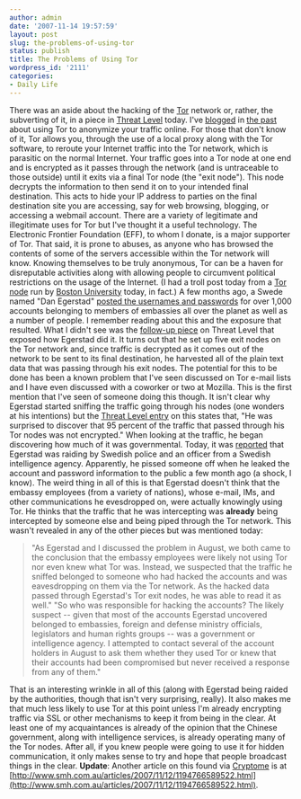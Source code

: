 ```yaml
---
author: admin
date: '2007-11-14 19:57:59'
layout: post
slug: the-problems-of-using-tor
status: publish
title: The Problems of Using Tor
wordpress_id: '2111'
categories:
- Daily Life
---
```


There was an aside about the hacking of the
[Tor](http://www.torproject.org/) network or, rather, the subverting of
it, in a piece in [Threat Level](http://blog.wired.com/27bstroke6)
today. I've [blogged](http://www.arcanology.com/2007/08/29/using-tor/)
in [the
past](http://www.arcanology.com/2007/09/15/it-can-be-dangerous-to-run-tor/)
about using Tor to anonymize your traffic online. For those that don't
know of it, Tor allows you, through the use of a local proxy along with
the Tor software, to reroute your Internet traffic into the Tor network,
which is parasitic on the normal Internet. Your traffic goes into a Tor
node at one end and is encrypted as it passes through the network (and
is untraceable to those outside) until it exits via a final Tor node
(the "exit node"). This node decrypts the information to then send it on
to your intended final destination. This acts to hide your IP address to
parties on the final destination site you are accessing, say for web
browsing, blogging, or accessing a webmail account. There are a variety
of legitimate and illegitimate uses for Tor but I've thought it a useful
technology. The Electronic Frontier Foundation (EFF), to whom I donate,
is a major supporter of Tor. That said, it is prone to abuses, as anyone
who has browsed the contents of some of the servers accessible within
the Tor network will know. Knowing themselves to be truly anonymous, Tor
can be a haven for disreputable activities along with allowing people to
circumvent political restrictions on the usage of the Internet. (I had a
troll post today from a [Tor node](http://cs-tor.bu.edu) run by [Boston
University](http://www.bu.edu/) today, in fact.) A few months ago, a
Swede named "Dan Egerstad" [posted the usernames and
passwords](http://blog.wired.com/27bstroke6/2007/08/embassy-e-mail-.html)
for over 1,000 accounts belonging to members of embassies all over the
planet as well as a number of people. I remember reading about this and
the exposure that resulted. What I didn't see was the [follow-up
piece](http://www.wired.com/politics/security/news/2007/09/embassy_hacks)
on Threat Level that exposed how Egerstad did it. It turns out that he
set up five exit nodes on the Tor network and, since traffic is
decrypted as it comes out of the network to be sent to its final
destination, he harvested all of the plain text data that was passing
through his exit nodes. The potential for this to be done has been a
known problem that I've seen discussed on Tor e-mail lists and I have
even discussed with a coworker or two at Mozilla. This is the first
mention that I've seen of someone doing this though. It isn't clear why
Egerstad started sniffing the traffic going through his nodes (one
wonders at his intentions) but the [Threat Level
entry](http://www.wired.com/politics/security/news/2007/09/embassy_hacks)
on this states that, "He was surprised to discover that 95 percent of
the traffic that passed through his Tor nodes was not encrypted." When
looking at the traffic, he began discovering how much of it was
governmental. Today, it was
[reported](http://blog.wired.com/27bstroke6/2007/11/swedish-researc.html)
that Egerstad was raiding by Swedish police and an officer from a
Swedish intelligence agency. Apparently, he pissed someone off when he
leaked the account and password information to the public a few month
ago (a shock, I know). The weird thing in all of this is that Egerstad
doesn't think that the embassy employees (from a variety of nations),
whose e-mail, IMs, and other communications he evesdropped on, were
actually knowingly using Tor. He thinks that the traffic that he was
intercepting was **already** being intercepted by someone else and being
piped through the Tor network. This wasn't revealed in any of the other
pieces but was mentioned today:

> "As Egerstad and I discussed the problem in August, we both came to
> the conclusion that the embassy employees were likely not using Tor
> nor even knew what Tor was. Instead, we suspected that the traffic he
> sniffed belonged to someone who had hacked the accounts and was
> eavesdropping on them via the Tor network. As the hacked data passed
> through Egerstad's Tor exit nodes, he was able to read it as well."
> "So who was responsible for hacking the accounts? The likely suspect
> -- given that most of the accounts Egerstad uncovered belonged to
> embassies, foreign and defense ministry officials, legislators and
> human rights groups -- was a government or intelligence agency. I
> attempted to contact several of the account holders in August to ask
> them whether they used Tor or knew that their accounts had been
> compromised but never received a response from any of them."

That is an interesting wrinkle in all of this (along with Egerstad being
raided by the authorities, though that isn't very surprising, really).
It also makes me that much less likely to use Tor at this point unless
I'm already encrypting traffic via SSL or other mechanisms to keep it
from being in the clear. At least one of my acquaintances is already of
the opinion that the Chinese government, along with intelligence
services, is already operating many of the Tor nodes. After all, if you
knew people were going to use it for hidden communication, it only makes
sense to try and hope that people broadcast things in the clear.
**Update**: Another article on this found via
[Cryptome](http://cryptome.org/) is at
[http://www.smh.com.au/articles/2007/11/12/1194766589522.html](http://www.smh.com.au/articles/2007/11/12/1194766589522.html).
